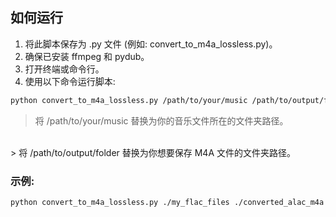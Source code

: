## 如何运行
1. 将此脚本保存为 .py 文件 (例如: convert_to_m4a_lossless.py)。
2. 确保已安装 ffmpeg 和 pydub。
3. 打开终端或命令行。
4. 使用以下命令运行脚本:
```bash
python convert_to_m4a_lossless.py /path/to/your/music /path/to/output/folder
```
> 将 /path/to/your/music 替换为你的音乐文件所在的文件夹路径。
<br>
> 将 /path/to/output/folder 替换为你想要保存 M4A 文件的文件夹路径。
    
### 示例:
```bash
python convert_to_m4a_lossless.py ./my_flac_files ./converted_alac_m4a
```
